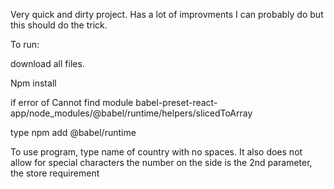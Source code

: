 Very quick and dirty project. Has a lot of improvments I can probably do but this should do the trick.

To run:

download all files. 

Npm install

if error of Cannot find module babel-preset-react-app/node_modules/@babel/runtime/helpers/slicedToArray

type npm add @babel/runtime

To use program, type name of country with no spaces. It also does not allow for special characters
the number on the side is the 2nd parameter, the store requirement

